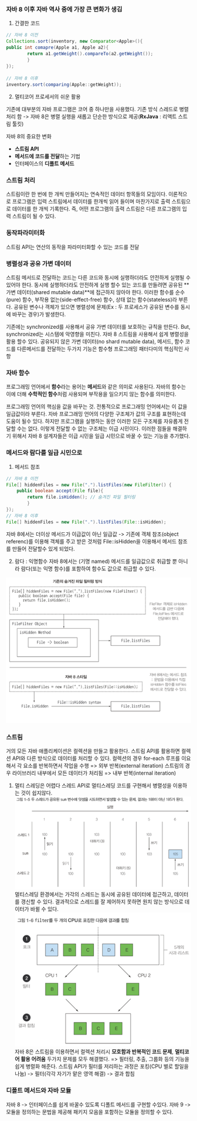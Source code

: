 ### 자바 8 이후 자바 역사 중에 가장 큰 변화가 생김
1. 간결한 코드
```java
// 자바 8 이전
Collections.sort(inventory, new Comparator<Apple>(){
public int comapre(Apple a1, Apple a2){
        return a1.getWeight().compareTo(a2.getWeight());
        }
});

// 자바 8 이후
inventory.sort(comparing(Apple::getWeight));
```
2. 멀티코어 프로세서의 쉬운 활용

[//]: # (TODO 스레드 공부 )
기존에 대부분의 자바 프로그램은 코어 중 하나만을 사용했다.
기존 방식 스레드로 병렬처리 함 -> 자바 8은 병렬 실행을 새롭고 단순한 방식으로 제공(**RxJava** : 리액트 스트림 툴킷)

자바 8의 중요한 변화
- **스트림 API**
- **메서드에 코드를 전달**하는 기법
- 인터페이스의 **디폴트 메서드**

### 스트림 처리
스트림이란 한 번에 한 개씩 만들어지는 연속적인 데이터 항목들의 모임이다.
이론적으로 프로그램은 입력 스트림에서 데이터를 한개씩 읽어 들이며 마찬가지로 출력 스트림으로 데이터를 한 개씩 기록한다.
즉, 어떤 프로그램의 출력 스트림은 다른 프로그램의 입력 스트림이 될 수 있다.

### 동작파라미터화
스트림 API는 연산의 동작을 파라미터화할 수 있는 코드를 전달

### 병렬성과 공유 가변 데이터
스트림 메서드로 전달하는 코드는 다른 코드와 동시에 실행하더라도 안전하게 실행될 수 있어야 한다.
동시에 실행하더라도 안전하게 실행 할수 있는 코드를 만들려면 공유된 **가변 데이터(shared mutable data)**에 접근하지 않아야 한다.
이러한 함수를 순수(pure) 함수, 부작용 없는(side-effect-free) 함수, 상태 없는 함수(stateless)라 부른다.
공유된 변수나 객체가 있으면 병렬성에 문제(Ex : 두 프로세스가 공유된 변수를 동시에 바꾸는 경우)가 발생한다.

[//]: # (TODO synchronized 공부)
기존에는 synchronized를 사용해서 공유 가변 데이터를 보호하는 규칙을 만든다. But, synchronized는 시스템에 악영향을 미친다.
자바 8 스트림을 사용해서 쉽게 병렬성을 활용 할수 있다.
공유되지 않은 가변 데이터(no shard mutable data), 메서드, 함수 코드를 다른메서드를 전달하는 두가지 기능은 함수형 프로그래밍 패터다미의 핵심적인 사항

### 자바 함수
프로그래밍 언어에서 **함수**라는 용어는 **메서드**와 같은 의미로 사용된다.
자바의 함수는 이에 더해 **수학적인 함수**처럼 사용되며 부작용을 일으키지 않는 함수를 의미한다.

프로그래밍 언어의 핵심을 값을 바꾸는 것. 전통적으로 프로그래밍 언어에서는 이 값을 일급값이라 부른다.
자바 프로그래밍 언어의 다양한 구조체가 값의 구조를 표현하는데 도움이 될수 있다. 하지만 프로그램을 실행하는 동안 이러한 모든 구조체를 자유롭게 전달할 수는 없다.
이렇게 전달할 수 없는 구조체는 이급 시민이다. 이러한 점들을 해결하기 위해서 자바 8 설계자들은 이급 시민을 일급 시민으로 바꿀 수 있는 기능을 추가했다.

### 메서드와 람다를 일급 시민으로
1. 메서드 참조
```java
// 자바 8 이전
File[] hiddenFiles = new File(".").listFiles(new FileFilter() {
    public boolean accept(File file){
        return file.isHidden(); // 숨겨진 파일 필터링
        }
});
// 자바 8 이후
File[] hiddenFiles = new File(".").listFiles(File::isHidden);
```
자바 8에서는 더이상 메서드가 이급값이 아닌 일급값 -> 기존에 객체 참조(object referenc)를 이용해 객체를 주고 받은 것처럼
File::isHidden을 이용해서 메서드 참조를 만들어 전달할수 있게 되었다.

2. 람다 : 익명함수
자바 8에서는 (기명 named) 메서드를 일급값으로 취급할 뿐 아니라 람다(또는 익명 함수)를 포함하여 함수도 값으로 취급할 수 있다.

![메서드전달](../img/ch01-01-메서드전달.png)

[//]: # (TODO 스트림 공부)
### 스트림
거의 모든 자바 애플리케이션은 컬렉션을 만들고 활용한다.
스트림 API를 활용하면 컬렉션 API와 다른 방식으로 데이터를 처리할 수 있다.
컬렉션의 경우 for-each 루프를 이요해서 각 요소를 반복하면서 작업을 수행 => 외부 반복(external iteration)
스트림의 경우 라이브러리 내부에서 모든 데이터가 처리됨 => 내부 반복(internal iteration)

1. 멀티 스레딩은 어렵다
 스레드 API로 멀티스레딩 코드를 구현해서 병렬성을 이용하는 것이 쉽지않다.
![멀티스레딩](../img/ch01-02-멀티스레딩.png)
멀티스레딩 환경에서는 가각의 스레드는 동시에 공유된 데이터에 접근하고, 데이터를 갱신할 수 있다. 결과적으로 스레드를 잘 제어하지 못하면 원치 않는 방식으로 데이터가 바뀔 수 있다.
![스트림](../img/ch01-03-스트림.png)
자바 8은 스트림을 이용하면서 컬렉션 처리시 **모호함과 반복적인 코드 문제**, **멀티코어 활용 어려움** 두가지 문제를 모두 해결했다.
=> 필터링, 추출, 그룹화 등의 기능을 쉽게 병렬화 해준다.
스트림 API가 필터를 저리하는 과정은 포킹(CPU 별로 할일을 나눔) -> 필터(각각 자기가 맡은 영역 해결) -> 결과 합침

### 디폴트 메서드와 자바 모듈
[//]: # (TODO: 자바9 모듈?)
자바 8 -> 인터페이스를 쉽게 바꿀수 있도록 디폴트 메서드를 구현할 수있다.
자바 9 -> 모듈을 정의하는 문법을 제공해 패키지 모음을 포함하는 모듈을 정의할 수 있다.